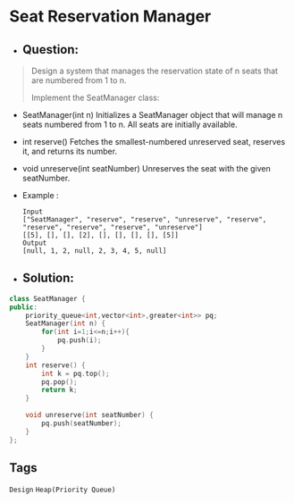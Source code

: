 # Seat Reservation Manager
- ## Question:
>Design a system that manages the reservation state of n seats that are numbered from 1 to n.
>
>Implement the SeatManager class:
  - SeatManager(int n) Initializes a SeatManager object that will manage n seats numbered from 1 to n. All seats are initially available.
  - int reserve() Fetches the smallest-numbered unreserved seat, reserves it, and returns its number.
  - void unreserve(int seatNumber) Unreserves the seat with the given seatNumber.


- Example :

      Input
      ["SeatManager", "reserve", "reserve", "unreserve", "reserve", "reserve", "reserve", "reserve", "unreserve"]
      [[5], [], [], [2], [], [], [], [], [5]]
      Output
      [null, 1, 2, null, 2, 3, 4, 5, null]
      
- ## Solution:
```cpp
class SeatManager {
public:
    priority_queue<int,vector<int>,greater<int>> pq;
    SeatManager(int n) {
        for(int i=1;i<=n;i++){
            pq.push(i);
        }
    }
    int reserve() {
        int k = pq.top();
        pq.pop();
        return k;
    }
    
    void unreserve(int seatNumber) {
        pq.push(seatNumber);
    }
};
```

## Tags
`Design` `Heap(Priority Queue)`

